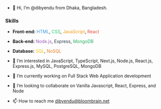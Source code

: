 - 👋 Hi, I’m @dibyendu from Dhaka, Bangladesh.
### Skills
- **Front-end:** <font color="#3498db">HTML</font>, <font color="#2ecc71">CSS</font>, <font color="#f39c12">JavaScript</font>, <font color="#e74c3c">React</font>
- **Back-end:** <font color="#9b59b6">Node.js</font>, <font color="#2c3e50">Express</font>, <font color="#27ae60">MongoDB</font>
- **Database:** <font color="#f1c40f">SQL</font>, <font color="#e67e22">NoSQL</font>

- 👀 I’m interested in JavaScript, TypeScript, Next.js, Node.js, React.js, Express.js, MySQL, PostgreSQL, MongoDB
- 🌱 I’m currently working on Full Stack Web Application development
- 💞️ I’m looking to collaborate on Vanilla Javascript, React, Express, and Node
- 📫 How to reach me dibyendu@bloombrain.net

<!---
dibyenducse/dibyenducse is a ✨ special ✨ repository because its `README.md` (this file) appears on your GitHub profile.
You can click the Preview link to take a look at your changes.
--->
